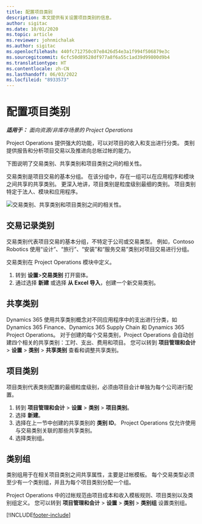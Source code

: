 ```yaml
---
title: 配置项目类别
description: 本文提供有关设置项目类别的信息。
author: sigitac
ms.date: 10/01/2020
ms.topic: article
ms.reviewer: johnmichalak
ms.author: sigitac
ms.openlocfilehash: 440fc712750c07e8426d54e3a1f994f506879e3c
ms.sourcegitcommit: 6cfc50d89528df977a8f6a55c1ad39d99800d9b4
ms.translationtype: HT
ms.contentlocale: zh-CN
ms.lasthandoff: 06/03/2022
ms.locfileid: "8933573"
---
```

# <a name="configure-project-categories"></a>配置项目类别

_**适用于：** 面向资源/非库存场景的 Project Operations_

Project Operations 提供强大的功能，可以对项目的收入和支出进行分类。 类别提供报告和分析项目交易以及推进向总帐过帐的能力。

下图说明了交易类别、共享类别和项目类别之间的相关性。 

交易类别是项目交易的基本分组。 在该分组中，存在一组可以在应用程序和模块之间共享的共享类别。 更深入地讲，项目类别是粒度级别最细的类别。 项目类别特定于法人、模块和应用程序。

![交易类别、共享类别和项目类别之间的相关性。](media/project-categories.png)

## <a name="transaction-categories"></a>交易记录类别

交易类别代表项目交易的基本分组，不特定于公司或交易类型。 例如，Contoso Robotics 使用“设计”、“旅行”、“安装”和“服务交易”类别对项目交易进行分组。

交易类别在 Project Operations 模块中定义。 
1. 转到 **设置**\>**交易类别** 打开窗体。 
2. 通过选择 **新建** 或选择 **从 Excel 导入**，创建一个新交易类别。

## <a name="shared-categories"></a>共享类别

Dynamics 365 使用共享类别概念对不同应用程序中的支出进行分类，如 Dynamics 365 Finance、Dynamics 365 Supply Chain 和 Dynamics 365 Project Operations。 对于创建的每个交易类别，Project Operations 会自动创建四个相关的共享类别：工时、支出、费用和项目。 您可以转到 **项目管理和会计** \> **设置** \> **类别** \> **共享类别** 查看和调整共享类别。

## <a name="project-categories"></a>项目类别

项目类别代表类别配置的最细粒度级别，必须由项目会计单独为每个公司进行配置。

1. 转到 **项目管理和会计** \> **设置** \> **类别** \> **项目类别**。
2. 选择 **新建**。
3. 选择在上一节中创建的共享类别的 **类别 ID**。 Project Operations 仅允许使用与交易类别关联的那些共享类别。
4. 选择类别组。

## <a name="category-groups"></a>类别组

类别组用于在相关项目类别之间共享属性，主要是过帐模板。 每个交易类型必须至少有一个类别组，并且为每个项目类别分配一个组。

Project Operations 中的过帐规范由项目成本和收入模板规则、项目类别以及类别组定义。 您可以转到 **项目管理和会计** \> **设置** \> **类别** \> **类别组** 设置类别组。


[!INCLUDE[footer-include](../includes/footer-banner.md)]